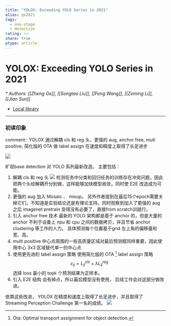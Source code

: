 ```yaml
---
title: "YOLOX: Exceeding YOLO Series in 2021"
alias: ge2021
tags:
  - one-stage
  - detection
rating: ⭐⭐
share: true
ptype: article
---
```



# YOLOX: Exceeding YOLO Series in 2021
<cite>* Authors: [[Zheng Ge]], [[Songtao Liu]], [[Feng Wang]], [[Zeming Li]], [[Jian Sun]]</cite>


* [Local library](zotero://select/items/1_BNTCWW4N)

***

### 初读印象

comment:: YOLOX 通过解耦 cls 和 reg 头，更强的 aug, anchor free, muti positive, 简化版的 OTA 做 label assign 在速度和精度上取得了长足进步

![](https://markdown-imagebed.oss-cn-beijing.aliyuncs.com/imgs/202212271450660.png)

旷视base detection 对 YOLO 系列最新改造。 主要包括：
1. 解耦 cls 和 reg 头
   ![](https://markdown-imagebed.oss-cn-beijing.aliyuncs.com/imgs/20210722195252.png)
   检测任务中分类和回归任务的训练存在冲突问题，因此把两个头给解耦开分别做，这样能够加快模型收敛，同时使 E2E 改造成为可能。
2. 更强的 aug
   加入 Mosaic 、 mixup。 另外作者提到在最后15个epoch需要关掉它们，不知道是实验结论还是有理论支持。同时观察到加入了更强的 aug 之后 imagenet pretrain 变得没有必要了，直接from scratch训就行。
3. 引入 anchor free 技术
    最新的 YOLO 架构都是基于 anchor 的，但是大量的 anchor 不利于设备上 npu 和 cpu 之间的数据拷贝，并且节省 anchor clustering 等工作的人力。 具体预测每个位置基于grid 左上角的偏移量和宽、高。
4. multi positive
   中心点周围的一些高质量区域对最后预测框同样重要，因此使用中心 3x3 区域替代单一的中心点
3. 使用更先进的 label assign 策略
   使用简化版的 OTA [^1] label assign 策略
   $$c_{i j}=L_{i j}^{c l s}+\lambda L_{i j}^{r e g}$$ 
    选择 loss 最小的 topk 个预测结果为正样本。
4. 引入 E2E 结构
   会有掉点，所以最后模型没有使用， 后续工作会对这部分做改进。

依靠这些改进， YOLOX 在精度和速度上取得了长足进步，并且取得了 Streaming Perception Challenge 第一名的成绩。
![](https://markdown-imagebed.oss-cn-beijing.aliyuncs.com/imgs/20210722200828.png)

[^1]: Ota: Optimal transport assignment for object detection. 
